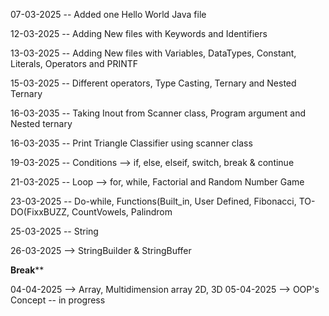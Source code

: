 07-03-2025 -- Added one Hello World Java file

12-03-2025 -- Adding New files with Keywords and Identifiers

13-03-2025  -- Adding New files with Variables, DataTypes, Constant, Literals, Operators and PRINTF

15-03-2025 -- Different operators, Type Casting, Ternary and Nested Ternary

16-03-2035 -- Taking Inout from Scanner class, Program argument and Nested ternary

16-03-2035 -- Print Triangle Classifier using scanner class

19-03-2025 -- Conditions --> if, else, elseif, switch, break & continue

21-03-2025 -- Loop --> for, while, Factorial and Random Number Game

23-03-2025 -- Do-while, Functions(Built_in, User Defined, Fibonacci, TO-DO(FixxBUZZ, CountVowels, Palindrom

25-03-2025 -- String

26-03-2025 --> StringBuilder & StringBuffer

************Break**************

04-04-2025 --> Array, Multidimension array 2D, 3D
05-04-2025 --> OOP's Concept -- in progress


